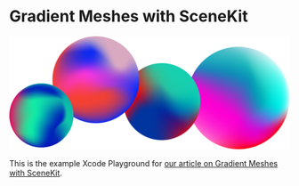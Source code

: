 # Gradient Meshes with SceneKit

![](images/header.png)

This is the example Xcode Playground for [our article on Gradient Meshes with
SceneKit](https://movingparts.io/gradient-meshes).
